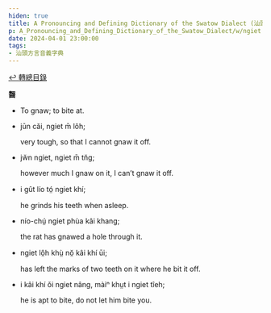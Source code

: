```yaml
---
hiden: true
title: A Pronouncing and Defining Dictionary of the Swatow Dialect (汕頭方言音義字典) / ngiet
p: A_Pronouncing_and_Defining_Dictionary_of_the_Swatow_Dialect/w/ngiet
date: 2024-04-01 23:00:00
tags: 
- 汕頭方言音義字典
---
```


[↩️ 轉總目錄](/A_Pronouncing_and_Defining_Dictionary_of_the_Swatow_Dialect)


**齧**
- To gnaw; to bite at.

- jūn căi, ngiet m̄ lôh;

  very tough, so that I cannot gnaw it off.

- jw̆n ngiet, ngiet m̄ tn̆g;

  however much I gnaw on it, I can’t gnaw it off.

- i gût lío tó̤ ngiet khí;

  he grinds his teeth when asleep.

- nío-chṳ́ ngiet phùa kâi khang;

  the rat has gnawed a hole through it.

- ngiet lô̤h khṳ̀ nŏ̤ kâi khí ūi;

  has left the marks of two teeth on it where he bit it off.

- i kâi khí ŏi ngiet nâng, màiⁿ khṳt i ngiet tîeh;

  he is apt to bite, do not let him bite you.